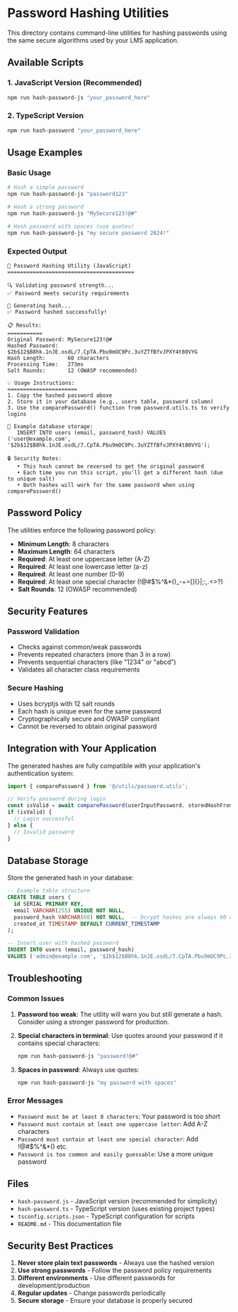 # Password Hashing Utilities

This directory contains command-line utilities for hashing passwords using the same secure algorithms used by your LMS application.

## Available Scripts

### 1. JavaScript Version (Recommended)
```bash
npm run hash-password-js "your_password_here"
```

### 2. TypeScript Version
```bash
npm run hash-password "your_password_here"
```

## Usage Examples

### Basic Usage
```bash
# Hash a simple password
npm run hash-password-js "password123"

# Hash a strong password
npm run hash-password-js "MySecure123!@#"

# Hash password with spaces (use quotes)
npm run hash-password-js "my secure password 2024!"
```

### Expected Output
```
🔐 Password Hashing Utility (JavaScript)
========================================

🔍 Validating password strength...
✅ Password meets security requirements

🔄 Generating hash...
✅ Password hashed successfully!

📋 Results:
===========
Original Password: MySecure123!@#
Hashed Password:   $2b$12$B8hk.1nJE.osdL/7.CpTA.Pbu9mOC9Pc.3uYZTfBfvJPXY4t80VYG
Hash Length:       60 characters
Processing Time:   273ms
Salt Rounds:       12 (OWASP recommended)

💡 Usage Instructions:
======================
1. Copy the hashed password above
2. Store it in your database (e.g., users table, password column)
3. Use the comparePassword() function from password.utils.ts to verify logins

📝 Example database storage:
   INSERT INTO users (email, password_hash) VALUES ('user@example.com', '$2b$12$B8hk.1nJE.osdL/7.CpTA.Pbu9mOC9Pc.3uYZTfBfvJPXY4t80VYG');

🔒 Security Notes:
   • This hash cannot be reversed to get the original password
   • Each time you run this script, you'll get a different hash (due to unique salt)
   • Both hashes will work for the same password when using comparePassword()
```

## Password Policy

The utilities enforce the following password policy:

- **Minimum Length**: 8 characters
- **Maximum Length**: 64 characters
- **Required**: At least one uppercase letter (A-Z)
- **Required**: At least one lowercase letter (a-z)
- **Required**: At least one number (0-9)
- **Required**: At least one special character (!@#$%^&*()_-+=[]{}|;:,.<>?)
- **Salt Rounds**: 12 (OWASP recommended)

## Security Features

### Password Validation
- Checks against common/weak passwords
- Prevents repeated characters (more than 3 in a row)
- Prevents sequential characters (like "1234" or "abcd")
- Validates all character class requirements

### Secure Hashing
- Uses bcryptjs with 12 salt rounds
- Each hash is unique even for the same password
- Cryptographically secure and OWASP compliant
- Cannot be reversed to obtain original password

## Integration with Your Application

The generated hashes are fully compatible with your application's authentication system:

```typescript
import { comparePassword } from '@/utils/password.utils';

// Verify password during login
const isValid = await comparePassword(userInputPassword, storedHashFromDatabase);
if (isValid) {
  // Login successful
} else {
  // Invalid password
}
```

## Database Storage

Store the generated hash in your database:

```sql
-- Example table structure
CREATE TABLE users (
  id SERIAL PRIMARY KEY,
  email VARCHAR(255) UNIQUE NOT NULL,
  password_hash VARCHAR(60) NOT NULL,  -- bcrypt hashes are always 60 characters
  created_at TIMESTAMP DEFAULT CURRENT_TIMESTAMP
);

-- Insert user with hashed password
INSERT INTO users (email, password_hash) 
VALUES ('admin@example.com', '$2b$12$B8hk.1nJE.osdL/7.CpTA.Pbu9mOC9Pc.3uYZTfBfvJPXY4t80VYG');
```

## Troubleshooting

### Common Issues

1. **Password too weak**: The utility will warn you but still generate a hash. Consider using a stronger password for production.

2. **Special characters in terminal**: Use quotes around your password if it contains special characters:
   ```bash
   npm run hash-password-js "password!@#"
   ```

3. **Spaces in password**: Always use quotes:
   ```bash
   npm run hash-password-js "my password with spaces"
   ```

### Error Messages

- `Password must be at least 8 characters`: Your password is too short
- `Password must contain at least one uppercase letter`: Add A-Z characters
- `Password must contain at least one special character`: Add !@#$%^&*() etc.
- `Password is too common and easily guessable`: Use a more unique password

## Files

- `hash-password.js` - JavaScript version (recommended for simplicity)
- `hash-password.ts` - TypeScript version (uses existing project types)
- `tsconfig.scripts.json` - TypeScript configuration for scripts
- `README.md` - This documentation file

## Security Best Practices

1. **Never store plain text passwords** - Always use the hashed version
2. **Use strong passwords** - Follow the password policy requirements
3. **Different environments** - Use different passwords for development/production
4. **Regular updates** - Change passwords periodically
5. **Secure storage** - Ensure your database is properly secured
